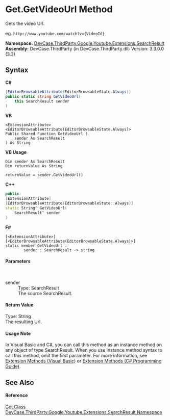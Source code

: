 # Get.GetVideoUrl Method 
 

Gets the video Url. 

 eg. `http://www.youtube.com/watch?v={VideoId}`

**Namespace:**&nbsp;<a href="N_DevCase_ThirdParty_Google_Youtube_Extensions_SearchResult">DevCase.ThirdParty.Google.Youtube.Extensions.SearchResult</a><br />**Assembly:**&nbsp;DevCase.ThirdParty (in DevCase.ThirdParty.dll) Version: 3.3.0.0 (3.3)

## Syntax

**C#**<br />
``` C#
[EditorBrowsableAttribute(EditorBrowsableState.Always)]
public static string GetVideoUrl(
	this SearchResult sender
)
```

**VB**<br />
``` VB
<ExtensionAttribute>
<EditorBrowsableAttribute(EditorBrowsableState.Always)>
Public Shared Function GetVideoUrl ( 
	sender As SearchResult
) As String
```

**VB Usage**<br />
``` VB Usage
Dim sender As SearchResult
Dim returnValue As String

returnValue = sender.GetVideoUrl()
```

**C++**<br />
``` C++
public:
[ExtensionAttribute]
[EditorBrowsableAttribute(EditorBrowsableState::Always)]
static String^ GetVideoUrl(
	SearchResult^ sender
)
```

**F#**<br />
``` F#
[<ExtensionAttribute>]
[<EditorBrowsableAttribute(EditorBrowsableState.Always)>]
static member GetVideoUrl : 
        sender : SearchResult -> string 

```


#### Parameters
&nbsp;<dl><dt>sender</dt><dd>Type: SearchResult<br />The source SearchResult.</dd></dl>

#### Return Value
Type: String<br />The resulting Url.

#### Usage Note
In Visual Basic and C#, you can call this method as an instance method on any object of type SearchResult. When you use instance method syntax to call this method, omit the first parameter. For more information, see <a href="https://docs.microsoft.com/dotnet/visual-basic/programming-guide/language-features/procedures/extension-methods">Extension Methods (Visual Basic)</a> or <a href="https://docs.microsoft.com/dotnet/csharp/programming-guide/classes-and-structs/extension-methods">Extension Methods (C# Programming Guide)</a>.

## See Also


#### Reference
<a href="T_DevCase_ThirdParty_Google_Youtube_Extensions_SearchResult_Get">Get Class</a><br /><a href="N_DevCase_ThirdParty_Google_Youtube_Extensions_SearchResult">DevCase.ThirdParty.Google.Youtube.Extensions.SearchResult Namespace</a><br />